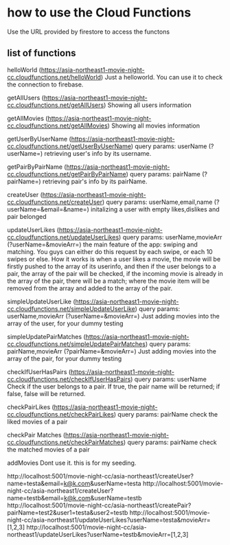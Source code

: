 # how to use the Cloud Functions
Use the URL provided by firestore to access the functons

## list of functions
helloWorld (https://asia-northeast1-movie-night-cc.cloudfunctions.net/helloWorld)
Just a helloworld. You can use it to check the connection to firebase.

getAllUsers (https://asia-northeast1-movie-night-cc.cloudfunctions.net/getAllUsers)
Showing all users information

getAllMovies (https://asia-northeast1-movie-night-cc.cloudfunctions.net/getAllMovies)
Showing all movies information

getUserByUserName (https://asia-northeast1-movie-night-cc.cloudfunctions.net/getUserByUserName)
    query params: userName (?userName=<userName>)
retrieving user's info by its username.

getPairByPairName (https://asia-northeast1-movie-night-cc.cloudfunctions.net/getPairByPairName)
    query params: pairName (?pairName=<pairName>)
retrieving pair's info by its pairName.

createUser (https://asia-northeast1-movie-night-cc.cloudfunctions.net/createUser)
    query params: userName,email,name
    (?userName=<userName>&email=<userEmail>&name=<name>)
initalizing a user with empty likes,dislikes and pair belonged

updateUserLikes (https://asia-northeast1-movie-night-cc.cloudfunctions.net/updateUserLikes)
    query params: userName,movieArr
    (?userName=<userName>&movieArr=<An Array of netflix IDs>)
the main feature of the app: swiping and matching.
You guys can either do this request by each swipe, or each 10 swipes or else.
How it works is when a user likes a movie, the movie will be firstly pushed 
to the <likes> array of its userinfo, and then if the user belongs to a pair,
the <likes> array of the pair will be checked, if the incoming movie is already 
in the <likes> array of the pair, there will be a match; where the movie item will be
removed from the <likes> array and added to the <matches> array of the pair.

simpleUpdateUserLike (https://asia-northeast1-movie-night-cc.cloudfunctions.net/simpleUpdateUserLike)
    query params: userName,movieArr
    (?userName=<userName>&movieArr=<An Array of netflix IDs>)
Just adding movies into the <likes> array of the user, for your dummy testing

simpleUpdatePairMatches (https://asia-northeast1-movie-night-cc.cloudfunctions.net/simpleUpdatePairMatches)
    query params: pairName,movieArr
    (?pairName=<pairName>&movieArr=<An Array of netflix IDs>)
Just adding movies into the <matches> array of the pair, for your dummy testing

checkIfUserHasPairs (https://asia-northeast1-movie-night-cc.cloudfunctions.net/checkIfUserHasPairs)
    query params: userName
Check if the user belongs to a pair. If true, the pair name will be returned; 
if false, false will be returned.

checkPairLikes (https://asia-northeast1-movie-night-cc.cloudfunctions.net/checkPairLikes)
    query params: pairName
check the liked movies of a pair

checkPair Matches (https://asia-northeast1-movie-night-cc.cloudfunctions.net/checkPairMatches)
    query params: pairName
check the matched movies of a pair

addMovies
Dont use it. this is for my seeding.


http://localhost:5001/movie-night-cc/asia-northeast1/createUser?name=testa&email=k@k.com&userName=testa
http://localhost:5001/movie-night-cc/asia-northeast1/createUser?name=testb&email=k@k.com&userName=testb
http://localhost:5001/movie-night-cc/asia-northeast1/createPair?pairName=test2&user1=testa&user2=testb
http://localhost:5001/movie-night-cc/asia-northeast1/updateUserLikes?userName=testa&movieArr=[1,2,3]
http://localhost:5001/movie-night-cc/asia-northeast1/updateUserLikes?userName=testb&movieArr=[1,2,3]